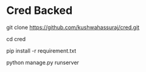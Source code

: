 # Cred Backed

git clone https://github.com/kushwahassuraj/cred.git

cd cred

pip install -r requirement.txt

python manage.py runserver
